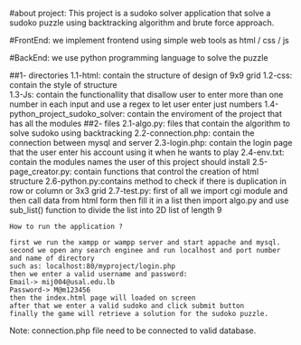#about project:
This project is a sudoko solver application that solve a sudoko puzzle using backtracking algorithm and brute force approach.

#FrontEnd:
we implement frontend using simple web tools as html / css / js

#BackEnd:
we use python programming language to solve the puzzle 

##1- directories
    1.1-html: contain the structure of design of 9x9 grid
    1.2-css: contain the style of structure       
    1.3-Js: contain the functionallity that disallow user to enter more than one number in each input and use a regex to let user enter just numbers
    1.4-python_project_sudoko_solver: contain the enviroment of the project that has all the modules 
##2- files
    2.1-algo.py: files that contain the algorithm to solve sudoko using backtracking
    2.2-connection.php: contain the connection between mysql and server
    2.3-login.php: contain the login page that the user enter his account using it when he wants to play
    2.4-env.txt: contain the modules names the user of this project should install 
    2.5-page_creator.py: contain functions that control the creation of html structure
    2.6-python.py:contains method to check if there is duplication in row or column or 3x3 grid
    2.7-test.py: first of all we import cgi module and then call data from html form then 
                fill it in a list then import algo.py and use sub_list() function 
                to divide the list into 2D list of length 9
    
    How to run the application ?

    first we run the xampp or wampp server and start appache and mysql.
    second we open any search enginee and run localhost and port number and name of directory 
    such as: localhost:80/myproject/login.php
    then we enter a valid username and password: 
    Email-> mij004@usal.edu.lb
    Password-> M@m123456
    then the index.html page will loaded on screen
    after that we enter a valid sudoko and click submit button
    finally the game will retrieve a solution for the sudoko puzzle.



Note: connection.php file need to be connected to valid database.
